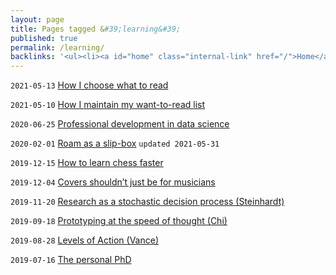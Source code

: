 ```yaml
---
layout: page
title: Pages tagged &#39;learning&#39;
published: true
permalink: /learning/
backlinks: '<ul><li><a id="home" class="internal-link" href="/">Home</a></li></ul>'
---
```


`2021-05-13` <a id="how-i-choose-what-to-read" class="internal-link" href="/how-i-choose-what-to-read/">How I choose what to read</a>

`2021-05-10` <a id="how-i-maintain-my-want-to-read-list" class="internal-link" href="/how-i-maintain-my-want-to-read-list/">How I maintain my want-to-read list</a>

`2020-06-25` <a id="professional-development-in-data-science" class="internal-link" href="/professional-development-in-data-science/">Professional development in data science</a>

`2020-02-01` <a id="roam-as-a-slip-box" class="internal-link" href="/roam-as-a-slip-box/">Roam as a slip-box</a> `updated 2021-05-31`

`2019-12-15` <a id="how-to-learn-chess-faster" class="internal-link" href="/how-to-learn-chess-faster/">How to learn chess faster</a>

`2019-12-04` <a id="covers-shouldnt-just-be-for-musicians" class="internal-link" href="/covers-shouldnt-just-be-for-musicians/">Covers shouldn’t just be for musicians</a>

`2019-11-20` <a id="research-as-a-stochastic-decision-process" class="internal-link" href="/research-as-a-stochastic-decision-process/">Research as a stochastic decision process (Steinhardt)</a>

`2019-09-18` <a id="prototyping-at-the-speed-of-thought" class="internal-link" href="/prototyping-at-the-speed-of-thought/">Prototyping at the speed of thought (Chi)</a>

`2019-08-28` <a id="levels-of-action" class="internal-link" href="/levels-of-action/">Levels of Action (Vance)</a>

`2019-07-16` <a id="personal-phd" class="internal-link" href="/personal-phd/">The personal PhD</a>


